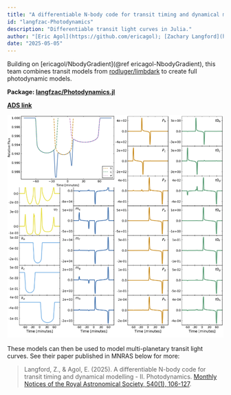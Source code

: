 ```yaml
---
title: "A differentiable N-body code for transit timing and dynamical modelling - II. Photodynamics"
id: "langfzac-Photodynamics"
description: "Differentiable transit light curves in Julia."
author: "[Eric Agol](https://github.com/ericagol); [Zachary Langford](https://github.com/langfzac)"
date: "2025-05-05"
---
```


Building on [ericagol/NbodyGradient](@ref ericagol-NbodyGradient), this team combines transit models from [rodluger/limbdark]() to create full photodynamic models.

**Package: [langfzac/Photodynamics.jl](https://github.com/ericagol/NbodyGradient.jl)**

**[ADS link](https://ui.adsabs.harvard.edu/abs/2025MNRAS.540..106L/abstract)**

![image](https://github.com/langfzac/Photodynamics.jl/blob/main/docs/src/assets/fig_langford.png?raw=true)


These models can then be used to model multi-planetary transit light curves. See their paper published in MNRAS below for more:

> Langford, Z., & Agol, E. (2025). A differentiable N-body code for transit timing and dynamical modelling - II. Photodynamics. [Monthly Notices of the Royal Astronomical Society, 540(1), 106-127](https://academic.oup.com/mnras/article/540/1/106/8125473).
